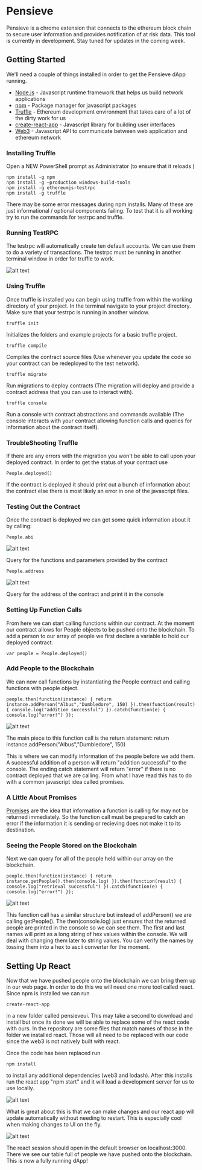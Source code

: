 # Pensieve
Pensieve is a chrome extension that connects to the ethereum block chain to secure user information and provides notification of at risk data. This tool is currently in development. Stay tuned for updates in the coming week.

## Getting Started
We'll need a couple of things installed in order to get the Pensieve dApp running. 
* [Node.js](https://nodejs.org/en/about/) - Javascript runtime framework that helps us build network applications
* [npm](https://www.npmjs.com/) - Package manager for javascript packages
* [Truffle](http://truffleframework.com/) - Ethereum development environment that takes care of a lot of the dirty work for us
* [create-react-app](https://facebook.github.io/react/blog/2016/07/22/create-apps-with-no-configuration.html) - Javascript library for building user interfaces
* [Web3](https://www.npmjs.com/package/web3) - Javascript API to communicate between web application and ethereum network

### Installing Truffle

Open a NEW PowerShell prompt as Administrator (to ensure that it reloads )
````
npm install -g npm
npm install -g –production windows-build-tools
npm install -g ethereumjs-testrpc
npm install -g truffle
````
There may be some error messages during npm installs. Many of these are just informational / optional components failing. 
To test that it is all working try to run the commands for testrpc and truffle.

### Running TestRPC
The testrpc will automatically create ten default accounts. We can use them to do a variety of transactions. The testrpc must be running in another terminal window in order for truffle to work.

![alt text](https://user-images.githubusercontent.com/7606502/28741854-edc8d59c-73d4-11e7-8cce-0ad08e4f0f68.PNG)

### Using Truffle
Once truffle is installed you can begin using truffle from within the working directory of your project. In the terminal
navigate to your project directory. Make sure that your testrpc is running in another window.
````
truffle init
````
Initializes the folders and example projects for a basic truffle project.
````
truffle compile		
````
Compiles the contract source files (Use whenever you update the code so your contract can be redeployed to the test network).
````
truffle migrate		
````
Run migrations to deploy contracts (The migration will deploy and provide a contract address that you can use to interact with).
````
truffle console		
````
Run a console with contract abstractions and commands available (The console interacts with your contract allowing function calls and queries for information about the contract itself).

### TroubleShooting Truffle

If there are any errors with the migration you won't be able to call upon your deployed contract. In order to get the status of your contract use 
````
People.deployed()
````
If the contract is deployed it should print out a bunch of information about the contract else there is most likely an error in one of the javascript files.

### Testing Out the Contract
Once the contract is deployed we can get some quick information about it by calling:
````
People.abi			
````

![alt text](https://user-images.githubusercontent.com/7606502/28741858-edda1af0-73d4-11e7-84bb-eeb2b0dae7a5.PNG)

Query for the functions and parameters provided by the contract
````
People.address		
````

![alt text](https://user-images.githubusercontent.com/7606502/28741857-edc91296-73d4-11e7-9123-20644adce116.PNG)

Query for the address of the contract and print it in the console

### Setting Up Function Calls
From here we can start calling functions within our contract. At the moment our contract allows for People objects to be pushed onto the blockchain. To add a person to our array of people we first declare a variable to hold our deployed contract.
````
var people = People.deployed()
````
### Add People to the Blockchain
We can now call functions by instantiating the People contract and calling functions with people object.
````
people.then(function(instance) { return instance.addPerson("Albus","Dumbledore", 150) }).then(function(result) { console.log("addition successful") }).catch(function(e) { console.log("error!") });
````

![alt text](https://user-images.githubusercontent.com/7606502/28741853-edc8494c-73d4-11e7-8926-3bbbe21128a8.PNG)

The main piece to this function call is the return statement: return instance.addPerson("Albus","Dumbledore", 150)

This is where we can modify information of the people before we add them. A successful addition of a person will return "addition successful" to the console. The ending catch statement will return "error" if there is no contract deployed that we are calling. From what I have read this has to do with a common javascript idea called promises. 

### A Little About Promises
[Promises](https://developers.google.com/web/fundamentals/getting-started/primers/promises) are the idea that information a function is calling for may not be returned immediately. So the function call must be prepared to catch an error if the information it is sending or recieving does not make it to its destination. 

### Seeing the People Stored on the Blockchain
Next we can query for all of the people held within our array on the blockchain.
````
people.then(function(instance) { return instance.getPeople().then(console.log) }).then(function(result) { console.log("retrieval successful") }).catch(function(e) { console.log("error!") });
````

![alt text](https://user-images.githubusercontent.com/7606502/28741856-edc8f36a-73d4-11e7-8d3e-804bbe6ebf14.PNG)

This function call has a similar structure but instead of addPerson() we are calling getPeople(). The then(console.log) just ensures that the returned people are printed in the console so we can see them. The first and last names will print as a long string of hex values within the console. We will deal with changing them later to string values. You can verify the names by tossing
them into a hex to ascii converter for the moment.

## Setting Up React
Now that we have pushed people onto the blockchain we can bring them up in our web page. In order to do this we will need one more tool called react. Since npm is installed we can run
````
create-react-app 
````
in a new folder called pensieveui. This may take a second to download and install but once its done we will be able to replace some of the react code with ours. In the repository are some files that match names of those in the folder we installed react. Those will all need to be replaced with our code since the web3 is not natively built with react.

Once the code has been replaced run 
````
npm install
````
to install any additional dependencies (web3 and lodash). After this installs run the react app "npm start" and it will load a development server for us to use locally. 

![alt text](https://user-images.githubusercontent.com/7606502/28742142-77bba858-73dd-11e7-84ac-e60615862a5e.PNG)

What is great about this is that we can make changes and our react app will update automatically without needing to restart. This is especially cool when making changes to UI on the fly.

![alt text](https://user-images.githubusercontent.com/7606502/28741861-00fe1b04-73d5-11e7-9bc6-566747bc69d4.PNG)

The react session should open in the default browser on localhost:3000. There we see our table full of people we have pushed onto the blockchain. This is now a fully running dApp!

